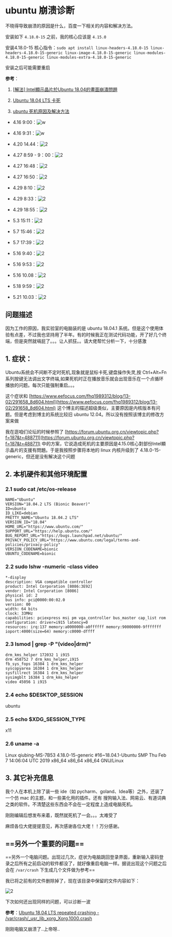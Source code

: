 # ubuntu 崩溃诊断

不晓得导致崩溃的原因是什么，百度一下相关的内容和解决方法。

安装如下 `4.18.0-15` 之前，我的核心应该是 `4.15.0`

安装4.18.0-15 核心指令：`sudo apt install linux-headers-4.18.0-15 linux-headers-4.18.0-15-generic linux-image-4.18.0-15-generic linux-modules-4.18.0-15-generic linux-modules-extra-4.18.0-15-generic`

安装之后可能需要重启

**参考**：

1. [[解法] Intel顯示晶片於Ubuntu 18.04的畫面崩潰問題](https://forum.ubuntu.org.cn/viewtopic.php?f=187&t=488711)

2. [Ubuntu 18.04 LTS 卡死](https://forum.ubuntu.org.cn/viewtopic.php?f=187&t=487614)

3. [ubuntu 死机原因及解决方法](https://www.eefocus.com/fhq1989312/blog/13-02/291658_8d604.html)

- 4.16 9:00：![w](http://ww1.sinaimg.cn/large/006alGmrly1g247cimtxmj31gw0rlb29.jpg)

- 4.16 9:31：![w](http://ww1.sinaimg.cn/large/006alGmrly1g2483je3eaj31gx0q6kjl.jpg)

- 4.20 14.44：![2](http://ww1.sinaimg.cn/large/006alGmrly1g293pxl6slj31h00amgoe.jpg)

- 4.27 8:59 - 9：00：![2](http://ww1.sinaimg.cn/large/006alGmrly1g2gxfxlusgj313i0mp7wh.jpg)

- 4.27 16:48：![2](http://ww1.sinaimg.cn/large/006alGmrly1g2happ8mylj31hb0r2e81.jpg)

- 4.27 16:50：![2](http://ww1.sinaimg.cn/large/006alGmrly1g2hao4gsp3j31h30qhe81.jpg)

- 4.29 8:10：![2](http://ww1.sinaimg.cn/large/006alGmrly1g2j6s4bbqoj31gy0r04p8.jpg)

- 4.29 8:33：![2](http://ww1.sinaimg.cn/large/006alGmrly1g2j7g6m6xaj31gy0p9trc.jpg)

- 4.29 18:55：![2](http://ww1.sinaimg.cn/large/006alGmrly1g2jpjol5dlj31gy0q44qp.jpg)

- 5.3 15:11：![2](http://ww1.sinaimg.cn/large/006alGmrly1g2o5hwdcplj30zp0etwxz.jpg)

- 5.7 15:46：![2](http://ww1.sinaimg.cn/large/006alGmrly1g2ssz3puqjj31h70pth5z.jpg)

- 5.7 17:39：![2](http://ww1.sinaimg.cn/large/006alGmrly1g2sy3ah115j31gr0q34gt.jpg)

- 5.16 9:40：![2](http://ww1.sinaimg.cn/large/006alGmrly1g32xbmu0n7j31gu0r27wh.jpg)

- 5.16 9:53：![2](http://ww1.sinaimg.cn/large/006alGmrly1g32xcmvstzj31gr0r17wh.jpg)

- 5.16 10.08：![2](http://ww1.sinaimg.cn/large/006alGmrly1g32xv9zu8fj31gu0rb1kx.jpg)

- 5.18 9:59：![2](http://ww1.sinaimg.cn/large/006alGmrly1g359hrwsm1j31gy0r5ngc.jpg)

- 5.21 10.03：![2](http://ww1.sinaimg.cn/large/006alGmrly1g38q86wa8gj313i0na1kx.jpg)

## 问题描述

因为工作的原因，我实验室的电脑装的是 ubuntu 18.04.1 系统。但是这个使用体验有点差，不过我也坚持用了半年。有的时候我正在测试代码功能，开了好几个终端，但是突然就嗝屁了。。。让人抓狂。。请大佬帮忙分析一下，十分感激

## 1. 症状：

Ubuntu系统会不间断不定时死机,现象就是鼠标卡死,键盘操作失灵,按 Ctrl+Alt+Fn 系列按键无法调出文字终端,如果死机时正在播放音乐就会出现音乐在一个点循环播放的问题。每次只能强制重启。。。

这个症状和 [https://www.eefocus.com/fhq1989312/blog/13-02/291658_8d604.html](https://www.eefocus.com/fhq1989312/blog/13-02/291658_8d604.html) 这个博主的描述超级类似，主要原因是内核版本有问题。但是考虑到博主的系统比较旧 ubuntu 12.04。所以没有按照该博主的修改方案来做

我在逛咱们论坛的时候参照了 [https://forum.ubuntu.org.cn/viewtopic.php?f=187&t=488711](https://forum.ubuntu.org.cn/viewtopic.php?f=187&t=488711) 中的方案，它说造成死机的主要原因是4.15.0核心對部份Intel顯示晶片的支援有問題。于是我按照步骤将本地的 linux 内核升级到了 4.18.0-15-generic，但还是没有解决这个问题

## 2. 本机硬件和其他环境配置

### 2.1 sudo cat /etc/os-release

```
NAME="Ubuntu"
VERSION="18.04.2 LTS (Bionic Beaver)"
ID=ubuntu
ID_LIKE=debian
PRETTY_NAME="Ubuntu 18.04.2 LTS"
VERSION_ID="18.04"
HOME_URL="https://www.ubuntu.com/"
SUPPORT_URL="https://help.ubuntu.com/"
BUG_REPORT_URL="https://bugs.launchpad.net/ubuntu/"
PRIVACY_POLICY_URL="https://www.ubuntu.com/legal/terms-and-policies/privacy-policy"
VERSION_CODENAME=bionic
UBUNTU_CODENAME=bionic
```

### 2.2 sudo lshw -numeric -class video

```
*-display
description: VGA compatible controller
product: Intel Corporation [8086:3E92]
vendor: Intel Corporation [8086]
physical id: 2
bus info: pci@0000:00:02.0
version: 00
width: 64 bits
clock: 33MHz
capabilities: pciexpress msi pm vga_controller bus_master cap_list rom
configuration: driver=i915 latency=0
resources: irq:137 memory:a0000000-a0ffffff memory:90000000-9fffffff ioport:4000(size=64) memory:c0000-dffff
```

### 2.3 lsmod | grep -P "(video|drm)"

```
drm_kms_helper 172032 1 i915
drm 458752 7 drm_kms_helper,i915
fb_sys_fops 16384 1 drm_kms_helper
syscopyarea 16384 1 drm_kms_helper
sysfillrect 16384 1 drm_kms_helper
sysimgblt 16384 1 drm_kms_helper
video 45056 1 i915
```

### 2.4 echo $DESKTOP_SESSION

ubuntu

### 2.5 echo $XDG_SESSION_TYPE

x11

### 2.6 uname -a

Linux qiubing-MS-7B53 4.18.0-15-generic #16~18.04.1-Ubuntu SMP Thu Feb 7 14:06:04 UTC 2019 x86_64 x86_64 x86_64 GNU/Linux

## 3. 其它补充信息

我个人在本机上除了装一些 ide（如 pycharm、goland、Idea等）之外，还装了一个仿 mac 的主题，和一些美化用的插件。还有 搜狗输入法、网易云、有道词典之类的软件。不清楚这些东西会不会在一定程度上造成电脑死机。

刚刚编辑后想发布来着，既然就死机了一会。。。太难受了 

麻烦各位大佬提提意见，再次感谢各位大佬！！万分感谢。

## ==另外一个重要的问题==

==另外一个电脑问题。出现过几次，症状为电脑跳回登录界面，重新输入密码登录之后所有之前启动的软件都没了，就好像重启电脑一样。据说出现这个问题之后会在 `/var/crash` 下生成几个文件做为参考==

我已将之前有的文件删除掉了，现在该目录中保留的文件内容如下：

![2](http://ww1.sinaimg.cn/large/006alGmrly1g38yytrxyij30lo0340t9.jpg)

下次如何还出现同样的问题，可以诊断一波

**参考**：[Ubuntu 18.04 LTS repeated crashing - /var/crash/_usr_lib_xorg_Xorg.1000.crash](https://askubuntu.com/questions/1128133/ubuntu-18-04-lts-repeated-crashing-var-crash-usr-lib-xorg-xorg-1000-crash)

刚刚电脑又崩溃了..上帝呀..